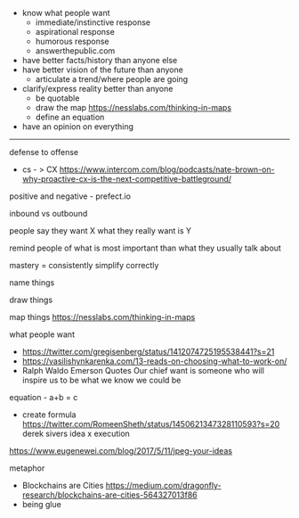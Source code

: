 
- know what people want
	- immediate/instinctive response
	- aspirational response
	- humorous response
	- answerthepublic.com
- have better facts/history than anyone else
- have better vision of the future than anyone
	- articulate a trend/where people are going
- clarify/express reality better than anyone
	- be quotable
	- draw the map https://nesslabs.com/thinking-in-maps
	- define an equation
- have an opinion on everything


----

defense to offense
- cs - > CX https://www.intercom.com/blog/podcasts/nate-brown-on-why-proactive-cx-is-the-next-competitive-battleground/

positive and negative - prefect.io

inbound vs outbound

people say they want X what they really want is Y

remind people of what is most important than what they usually talk about

mastery = consistently simplify correctly

name things

draw things

map things https://nesslabs.com/thinking-in-maps

what people want 
- https://twitter.com/gregisenberg/status/1412074725195538441?s=21
- https://vasilishynkarenka.com/13-reads-on-choosing-what-to-work-on/
- Ralph Waldo Emerson Quotes
Our chief want is someone who will inspire us to be what we know we could be


equation - a+b = c
- create formula https://twitter.com/RomeenSheth/status/1450621347328110593?s=20
derek sivers idea x execution

https://www.eugenewei.com/blog/2017/5/11/jpeg-your-ideas


metaphor 
- Blockchains are Cities https://medium.com/dragonfly-research/blockchains-are-cities-564327013f86  
- being glue

